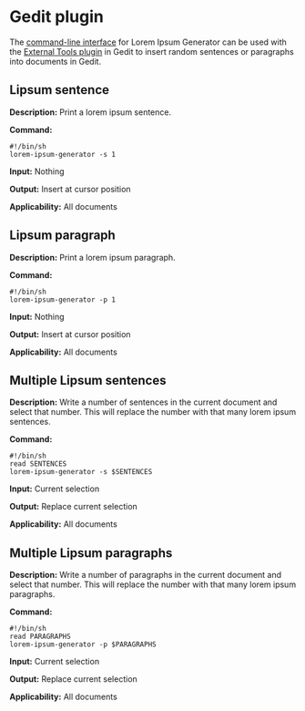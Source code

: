 # Gedit plugin #

The [command-line interface](CommandLineInterface.md) for Lorem Ipsum Generator can be used with the [External Tools plugin](http://library.gnome.org/users/gedit/stable/gedit-external-tools-plugin.html.en) in Gedit to insert random sentences or paragraphs into documents in Gedit.

## Lipsum sentence ##

**Description:** Print a lorem ipsum sentence.

**Command:**
```
#!/bin/sh
lorem-ipsum-generator -s 1
```

**Input:** Nothing

**Output:** Insert at cursor position

**Applicability:** All documents

## Lipsum paragraph ##

**Description:** Print a lorem ipsum paragraph.

**Command:**
```
#!/bin/sh
lorem-ipsum-generator -p 1
```

**Input:** Nothing

**Output:** Insert at cursor position

**Applicability:** All documents

## Multiple Lipsum sentences ##

**Description:** Write a number of sentences in the current document and select that number. This will replace the number with that many lorem ipsum sentences.

**Command:**
```
#!/bin/sh
read SENTENCES
lorem-ipsum-generator -s $SENTENCES
```

**Input:** Current selection

**Output:** Replace current selection

**Applicability:** All documents

## Multiple Lipsum paragraphs ##

**Description:** Write a number of paragraphs in the current document and select that number. This will replace the number with that many lorem ipsum paragraphs.

**Command:**
```
#!/bin/sh
read PARAGRAPHS
lorem-ipsum-generator -p $PARAGRAPHS
```

**Input:** Current selection

**Output:** Replace current selection

**Applicability:** All documents